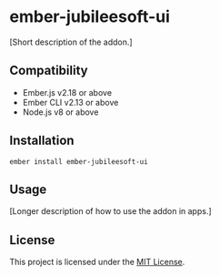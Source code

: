 ember-jubileesoft-ui
==============================================================================

[Short description of the addon.]


Compatibility
------------------------------------------------------------------------------

* Ember.js v2.18 or above
* Ember CLI v2.13 or above
* Node.js v8 or above


Installation
------------------------------------------------------------------------------

```
ember install ember-jubileesoft-ui
```


Usage
------------------------------------------------------------------------------

[Longer description of how to use the addon in apps.]


License
------------------------------------------------------------------------------

This project is licensed under the [MIT License](LICENSE.md).
